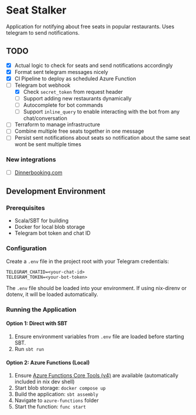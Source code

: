 # Seat Stalker

Application for notifying about free seats in popular restaurants. Uses telegram to send notifications.

## TODO

- [x] Actual logic to check for seats and send notifications accordingly
- [x] Format sent telegram messages nicely
- [x] CI Pipeline to deploy as scheduled Azure Function
- [ ] Telegram bot webhook
  - [x] Check `secret_token` from request header
  - [ ] Support adding new restaurants dynamically
  - [ ] Autocomplete for bot commands
  - [ ] Support `inline_query` to enable interacting with the bot from any chat/conversation
- [ ] Terraform to manage infrastructure
- [ ] Combine multiple free seats together in one message
- [ ] Persist sent notifications about seats so notification about the same seat wont be sent multiple times

### New integrations

- [ ] [Dinnerbooking.com](https://www.dinnerbooking.com/)

## Development Environment

### Prerequisites

- Scala/SBT for building
- Docker for local blob storage
- Telegram bot token and chat ID

### Configuration

Create a `.env` file in the project root with your Telegram credentials:

```
TELEGRAM_CHATID=<your-chat-id>
TELEGRAM_TOKEN=<your-bot-token>
```

The `.env` file should be loaded into your environment. If using nix-direnv or dotenv, it will be loaded automatically.

### Running the Application

#### Option 1: Direct with SBT

1. Ensure environment variables from `.env` file are loaded before starting SBT.
2. Run `sbt run`

#### Option 2: Azure Functions (Local)

1. Ensure [Azure Functions Core Tools (v4)](https://learn.microsoft.com/en-us/azure/azure-functions/functions-run-local) are available (automatically included in nix dev shell)
2. Start blob storage: `docker compose up`
3. Build the application: `sbt assembly`
4. Navigate to `azure-functions` folder
5. Start the function: `func start`
